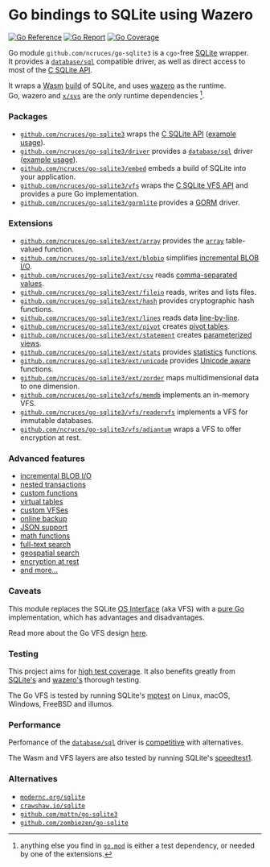 # Go bindings to SQLite using Wazero

[![Go Reference](https://pkg.go.dev/badge/image)](https://pkg.go.dev/github.com/ncruces/go-sqlite3)
[![Go Report](https://goreportcard.com/badge/github.com/ncruces/go-sqlite3)](https://goreportcard.com/report/github.com/ncruces/go-sqlite3)
[![Go Coverage](https://github.com/ncruces/go-sqlite3/wiki/coverage.svg)](https://github.com/ncruces/go-sqlite3/wiki/Test-coverage-report)

Go module `github.com/ncruces/go-sqlite3` is a `cgo`-free [SQLite](https://sqlite.org/) wrapper.\
It provides a [`database/sql`](https://pkg.go.dev/database/sql) compatible driver,
as well as direct access to most of the [C SQLite API](https://sqlite.org/cintro.html).

It wraps a [Wasm](https://webassembly.org/) [build](embed/) of SQLite,
and uses [wazero](https://wazero.io/) as the runtime.\
Go, wazero and [`x/sys`](https://pkg.go.dev/golang.org/x/sys) are the _only_ runtime dependencies [^1].

### Packages

- [`github.com/ncruces/go-sqlite3`](https://pkg.go.dev/github.com/ncruces/go-sqlite3)
  wraps the [C SQLite API](https://sqlite.org/cintro.html)
  ([example usage](https://pkg.go.dev/github.com/ncruces/go-sqlite3#example-package)).
- [`github.com/ncruces/go-sqlite3/driver`](https://pkg.go.dev/github.com/ncruces/go-sqlite3/driver)
  provides a [`database/sql`](https://pkg.go.dev/database/sql) driver
  ([example usage](https://pkg.go.dev/github.com/ncruces/go-sqlite3/driver#example-package)).
- [`github.com/ncruces/go-sqlite3/embed`](https://pkg.go.dev/github.com/ncruces/go-sqlite3/embed)
  embeds a build of SQLite into your application.
- [`github.com/ncruces/go-sqlite3/vfs`](https://pkg.go.dev/github.com/ncruces/go-sqlite3/vfs)
  wraps the [C SQLite VFS API](https://sqlite.org/vfs.html) and provides a pure Go implementation.
- [`github.com/ncruces/go-sqlite3/gormlite`](https://pkg.go.dev/github.com/ncruces/go-sqlite3/gormlite)
  provides a [GORM](https://gorm.io) driver.

### Extensions

- [`github.com/ncruces/go-sqlite3/ext/array`](https://pkg.go.dev/github.com/ncruces/go-sqlite3/ext/array)
  provides the [`array`](https://sqlite.org/carray.html) table-valued function.
- [`github.com/ncruces/go-sqlite3/ext/blobio`](https://pkg.go.dev/github.com/ncruces/go-sqlite3/ext/blobio)
  simplifies [incremental BLOB I/O](https://sqlite.org/c3ref/blob_open.html).
- [`github.com/ncruces/go-sqlite3/ext/csv`](https://pkg.go.dev/github.com/ncruces/go-sqlite3/ext/csv)
  reads [comma-separated values](https://sqlite.org/csv.html).
- [`github.com/ncruces/go-sqlite3/ext/fileio`](https://pkg.go.dev/github.com/ncruces/go-sqlite3/ext/fileio)
  reads, writes and lists files.
- [`github.com/ncruces/go-sqlite3/ext/hash`](https://pkg.go.dev/github.com/ncruces/go-sqlite3/ext/hash)
  provides cryptographic hash functions.
- [`github.com/ncruces/go-sqlite3/ext/lines`](https://pkg.go.dev/github.com/ncruces/go-sqlite3/ext/lines)
  reads data [line-by-line](https://github.com/asg017/sqlite-lines).
- [`github.com/ncruces/go-sqlite3/ext/pivot`](https://pkg.go.dev/github.com/ncruces/go-sqlite3/ext/pivot)
  creates [pivot tables](https://github.com/jakethaw/pivot_vtab).
- [`github.com/ncruces/go-sqlite3/ext/statement`](https://pkg.go.dev/github.com/ncruces/go-sqlite3/ext/statement)
  creates [parameterized views](https://github.com/0x09/sqlite-statement-vtab).
- [`github.com/ncruces/go-sqlite3/ext/stats`](https://pkg.go.dev/github.com/ncruces/go-sqlite3/ext/stats)
  provides [statistics](https://www.oreilly.com/library/view/sql-in-a/9780596155322/ch04s02.html) functions.
- [`github.com/ncruces/go-sqlite3/ext/unicode`](https://pkg.go.dev/github.com/ncruces/go-sqlite3/ext/unicode)
  provides [Unicode aware](https://sqlite.org/src/dir/ext/icu) functions.
- [`github.com/ncruces/go-sqlite3/ext/zorder`](https://pkg.go.dev/github.com/ncruces/go-sqlite3/ext/zorder)
  maps multidimensional data to one dimension.
- [`github.com/ncruces/go-sqlite3/vfs/memdb`](https://pkg.go.dev/github.com/ncruces/go-sqlite3/vfs/memdb)
  implements an in-memory VFS.
- [`github.com/ncruces/go-sqlite3/vfs/readervfs`](https://pkg.go.dev/github.com/ncruces/go-sqlite3/vfs/readervfs)
  implements a VFS for immutable databases.
- [`github.com/ncruces/go-sqlite3/vfs/adiantum`](https://pkg.go.dev/github.com/ncruces/go-sqlite3/vfs/adiantum)
  wraps a VFS to offer encryption at rest.

### Advanced features

- [incremental BLOB I/O](https://sqlite.org/c3ref/blob_open.html)
- [nested transactions](https://sqlite.org/lang_savepoint.html)
- [custom functions](https://sqlite.org/c3ref/create_function.html)
- [virtual tables](https://sqlite.org/vtab.html)
- [custom VFSes](https://sqlite.org/vfs.html)
- [online backup](https://sqlite.org/backup.html)
- [JSON support](https://sqlite.org/json1.html)
- [math functions](https://sqlite.org/lang_mathfunc.html)
- [full-text search](https://sqlite.org/fts5.html)
- [geospatial search](https://sqlite.org/geopoly.html)
- [encryption at rest](vfs/adiantum/README.md)
- [and more…](embed/README.md)

### Caveats

This module replaces the SQLite [OS Interface](https://sqlite.org/vfs.html)
(aka VFS) with a [pure Go](vfs/) implementation,
which has advantages and disadvantages.

Read more about the Go VFS design [here](vfs/README.md).

### Testing

This project aims for [high test coverage](https://github.com/ncruces/go-sqlite3/wiki/Test-coverage-report).
It also benefits greatly from [SQLite's](https://sqlite.org/testing.html) and
[wazero's](https://tetrate.io/blog/introducing-wazero-from-tetrate/#:~:text=Rock%2Dsolid%20test%20approach) thorough testing.

The Go VFS is tested by running SQLite's
[mptest](https://github.com/sqlite/sqlite/blob/master/mptest/mptest.c)
on Linux, macOS, Windows, FreeBSD and illumos.

### Performance

Perfomance of the [`database/sql`](https://pkg.go.dev/database/sql) driver is
[competitive](https://github.com/cvilsmeier/go-sqlite-bench) with alternatives.

The Wasm and VFS layers are also tested by running SQLite's
[speedtest1](https://github.com/sqlite/sqlite/blob/master/test/speedtest1.c).

### Alternatives

- [`modernc.org/sqlite`](https://pkg.go.dev/modernc.org/sqlite)
- [`crawshaw.io/sqlite`](https://pkg.go.dev/crawshaw.io/sqlite)
- [`github.com/mattn/go-sqlite3`](https://pkg.go.dev/github.com/mattn/go-sqlite3)
- [`github.com/zombiezen/go-sqlite`](https://pkg.go.dev/github.com/zombiezen/go-sqlite)

[^1]: anything else you find in [`go.mod`](./go.mod) is either a test dependency,
      or needed by one of the extensions.
